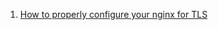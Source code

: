  1. [How to properly configure your nginx for TLS]
 
[How to properly configure your nginx for TLS]: https://medium.com/@mvuksano/how-to-properly-configure-your-nginx-for-tls-564651438fe0

